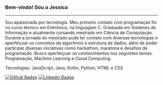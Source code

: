### Bem-vindo! Sou a Jessica
-----
Sou apaixonada por tecnologia. Meu primeiro contato com programação foi no curso técnico em Eletrônica, na linguagem C. Graduada em Sistemas de Informação e atualmente cursando mestrado em Ciência de Computação. Durante a jornada do mestrado pude ter contato com diversas tecnologias e aperfeiçoar os conceitos de algoritmos e estrutura de dados, além de poder participar diversas iniciativas como hackathon, maratona e desafios de programação. Busco aperfeiçoar os conhecimentos nos seguintes temas: Programação, Machine Learning e Cloud Computing.

Tecnologias: JavaScript, Java, Kotlin, Python, HTML e CSS

[![Github Badge](https://img.shields.io/badge/-Github-000?style=flat-square&logo=Github&logoColor=white&link=https://github.com/jessicacosta07)](https://github.com/jessicacosta07)
[![Linkedin Badge](https://img.shields.io/badge/-LinkedIn-blue?style=flat-square&logo=Linkedin&logoColor=white&link=https:https://www.linkedin.com/in/jessicosta94/)](https://www.linkedin.com/in/jessicosta94/)




